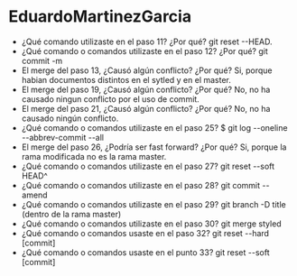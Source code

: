 # EduardoMartinezGarcia
- ¿Qué comando utilizaste en el paso 11? ¿Por qué?
git reset --HEAD.
- ¿Qué comando o comandos utilizaste en el paso 12? ¿Por qué?
git commit -m
- El merge del paso 13, ¿Causó algún conflicto? ¿Por qué?
Si, porque habian documentos distintos en el sytled y en el master.
- El merge del paso 19, ¿Causó algún conflicto? ¿Por qué?
No, no ha causado ningun conflicto por el uso de commit.
- El merge del paso 21, ¿Causó algún conflicto? ¿Por qué?
No, no ha causado ningún conflicto.
- ¿Qué comando o comandos utilizaste en el paso 25?
$ git log --oneline --abbrev-commit --all
- El merge del paso 26, ¿Podría ser fast forward? ¿Por qué?
Si, porque la rama modificada no es la rama master.
- ¿Qué comando o comandos utilizaste en el paso 27?
git reset --soft HEAD^
- ¿Qué comando o comandos utilizaste en el paso 28?
git commit --amend
- ¿Qué comando o comandos utilizaste en el paso 29?
git branch -D title (dentro de la rama master)
- ¿Qué comando o comandos utilizaste en el paso 30?
git merge styled
- ¿Qué comando o comandos usaste en el paso 32?
git reset --hard [commit]
- ¿Qué comando o comandos usaste en el punto 33?
git reset --soft [commit]